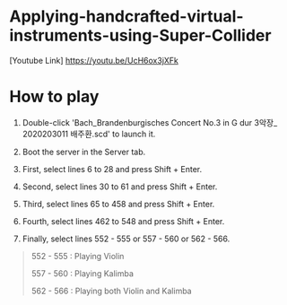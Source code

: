 # Applying-handcrafted-virtual-instruments-using-Super-Collider

[Youtube Link] https://youtu.be/UcH6ox3jXFk


# How to play

1. Double-click 'Bach_Brandenburgisches Concert No.3 in G dur 3악장_ 2020203011 배주환.scd' to launch it.

2. Boot the server in the Server tab.

3. First, select lines 6 to 28 and press Shift + Enter.

4. Second, select lines 30 to 61 and press Shift + Enter.

5. Third, select lines 65 to 458 and press Shift + Enter.

6. Fourth, select lines 462 to 548 and press Shift + Enter.

7. Finally, select lines 552 - 555 or 557 - 560 or 562 - 566.

> 552 - 555 : Playing Violin
> 
> 557 - 560 : Playing Kalimba
> 
> 562 - 566 : Playing both Violin and Kalimba


